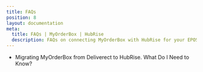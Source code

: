 ```yaml
---
title: FAQs
position: 8
layout: documentation
meta:
  title: FAQs | MyOrderBox | HubRise
  description: FAQs on connecting MyOrderBox with HubRise for your EPOS to work with other apps as a cohesive whole. Connect apps and synchronise your data.
---
```


- <Link to="/apps/myorderbox/faqs/migrating-from-deliverect/">Migrating MyOrderBox from Deliverect to HubRise. What Do I Need to Know?</Link>

